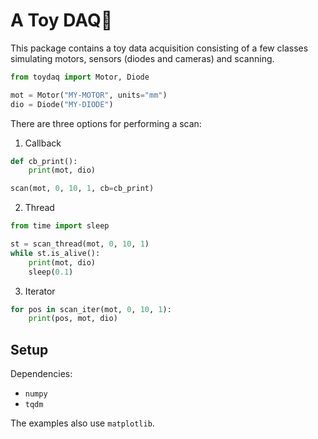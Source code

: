 # A Toy DAQ🦆

This package contains a toy data acquisition consisting of a few classes simulating motors, sensors (diodes and cameras) and scanning.

```python
from toydaq import Motor, Diode

mot = Motor("MY-MOTOR", units="mm")
dio = Diode("MY-DIODE")
```

There are three options for performing a scan:

1. Callback

```python
def cb_print():
    print(mot, dio)

scan(mot, 0, 10, 1, cb=cb_print)
```

2. Thread

```python
from time import sleep

st = scan_thread(mot, 0, 10, 1)
while st.is_alive():
    print(mot, dio)
    sleep(0.1)
```

3. Iterator

```python
for pos in scan_iter(mot, 0, 10, 1):
    print(pos, mot, dio)
```

## Setup

Dependencies:
- `numpy`
- `tqdm`

The examples also use `matplotlib`.
